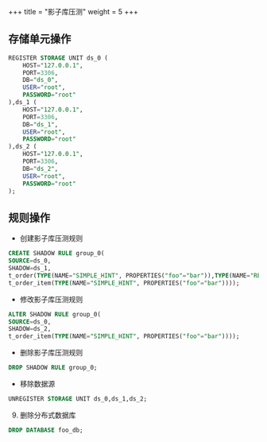 +++
title = "影子库压测"
weight = 5
+++

## 存储单元操作

```sql
REGISTER STORAGE UNIT ds_0 (
    HOST="127.0.0.1",
    PORT=3306,
    DB="ds_0",
    USER="root",
    PASSWORD="root"
),ds_1 (
    HOST="127.0.0.1",
    PORT=3306,
    DB="ds_1",
    USER="root",
    PASSWORD="root"
),ds_2 (
    HOST="127.0.0.1",
    PORT=3306,
    DB="ds_2",
    USER="root",
    PASSWORD="root"
);
```

## 规则操作

- 创建影子库压测规则

```sql
CREATE SHADOW RULE group_0(
SOURCE=ds_0,
SHADOW=ds_1,
t_order(TYPE(NAME="SIMPLE_HINT", PROPERTIES("foo"="bar")),TYPE(NAME="REGEX_MATCH", PROPERTIES("operation"="insert","column"="user_id", "regex"='[1]'))), 
t_order_item(TYPE(NAME="SIMPLE_HINT", PROPERTIES("foo"="bar"))));
```

- 修改影子库压测规则

```sql
ALTER SHADOW RULE group_0(
SOURCE=ds_0,
SHADOW=ds_2,
t_order_item(TYPE(NAME="SIMPLE_HINT", PROPERTIES("foo"="bar"))));
```

- 删除影子库压测规则

```sql
DROP SHADOW RULE group_0;
```

- 移除数据源

```sql
UNREGISTER STORAGE UNIT ds_0,ds_1,ds_2;
```

9. 删除分布式数据库

```sql
DROP DATABASE foo_db;
```
